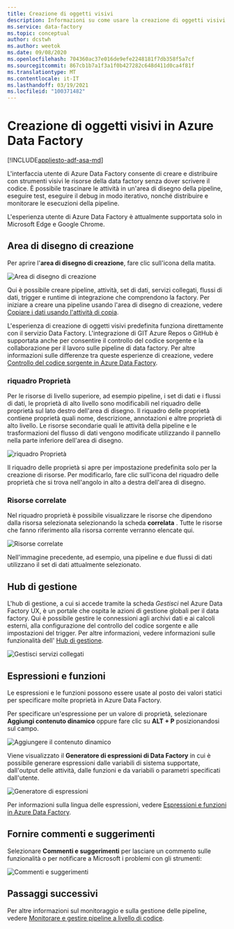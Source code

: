 ```yaml
---
title: Creazione di oggetti visivi
description: Informazioni su come usare la creazione di oggetti visivi in Azure Data Factory
ms.service: data-factory
ms.topic: conceptual
author: dcstwh
ms.author: weetok
ms.date: 09/08/2020
ms.openlocfilehash: 704360ac37e016de9efe2248181f7db358f5a7cf
ms.sourcegitcommit: 867cb1b7a1f3a1f0b427282c648d411d0ca4f81f
ms.translationtype: MT
ms.contentlocale: it-IT
ms.lasthandoff: 03/19/2021
ms.locfileid: "100371482"
---
```

# <a name="visual-authoring-in-azure-data-factory"></a>Creazione di oggetti visivi in Azure Data Factory

[!INCLUDE[appliesto-adf-asa-md](includes/appliesto-adf-asa-md.md)]

L'interfaccia utente di Azure Data Factory consente di creare e distribuire con strumenti visivi le risorse della data factory senza dover scrivere il codice. È possibile trascinare le attività in un'area di disegno della pipeline, eseguire test, eseguire il debug in modo iterativo, nonché distribuire e monitorare le esecuzioni della pipeline.

L'esperienza utente di Azure Data Factory è attualmente supportata solo in Microsoft Edge e Google Chrome.

## <a name="authoring-canvas"></a>Area di disegno di creazione

Per aprire l'**area di disegno di creazione**, fare clic sull'icona della matita. 

![Area di disegno di creazione](media/author-visually/authoring-canvas.png)

Qui è possibile creare pipeline, attività, set di dati, servizi collegati, flussi di dati, trigger e runtime di integrazione che comprendono la factory. Per iniziare a creare una pipeline usando l'area di disegno di creazione, vedere [Copiare i dati usando l'attività di copia](tutorial-copy-data-portal.md). 

L'esperienza di creazione di oggetti visivi predefinita funziona direttamente con il servizio Data Factory. L'integrazione di GIT Azure Repos o GitHub è supportata anche per consentire il controllo del codice sorgente e la collaborazione per il lavoro sulle pipeline di data factory. Per altre informazioni sulle differenze tra queste esperienze di creazione, vedere [Controllo del codice sorgente in Azure Data Factory](source-control.md).

### <a name="properties-pane"></a>riquadro Proprietà

Per le risorse di livello superiore, ad esempio pipeline, i set di dati e i flussi di dati, le proprietà di alto livello sono modificabili nel riquadro delle proprietà sul lato destro dell'area di disegno. Il riquadro delle proprietà contiene proprietà quali nome, descrizione, annotazioni e altre proprietà di alto livello. Le risorse secondarie quali le attività della pipeline e le trasformazioni del flusso di dati vengono modificate utilizzando il pannello nella parte inferiore dell'area di disegno. 

![riquadro Proprietà](media/author-visually/properties-pane.png)

Il riquadro delle proprietà si apre per impostazione predefinita solo per la creazione di risorse. Per modificarlo, fare clic sull'icona del riquadro delle proprietà che si trova nell'angolo in alto a destra dell'area di disegno.

### <a name="related-resources"></a>Risorse correlate

Nel riquadro proprietà è possibile visualizzare le risorse che dipendono dalla risorsa selezionata selezionando la scheda **correlata** . Tutte le risorse che fanno riferimento alla risorsa corrente verranno elencate qui.

![Risorse correlate](media/author-visually/related-resources.png)

Nell'immagine precedente, ad esempio, una pipeline e due flussi di dati utilizzano il set di dati attualmente selezionato.

## <a name="management-hub"></a>Hub di gestione

L'hub di gestione, a cui si accede tramite la scheda *Gestisci* nel Azure Data Factory UX, è un portale che ospita le azioni di gestione globali per il data factory. Qui è possibile gestire le connessioni agli archivi dati e ai calcoli esterni, alla configurazione del controllo del codice sorgente e alle impostazioni del trigger. Per altre informazioni, vedere informazioni sulle funzionalità dell' [Hub di gestione](author-management-hub.md).

![Gestisci servizi collegati](media/author-management-hub/management-hub-linked-services.png)

## <a name="expressions-and-functions"></a>Espressioni e funzioni

Le espressioni e le funzioni possono essere usate al posto dei valori statici per specificare molte proprietà in Azure Data Factory.

Per specificare un'espressione per un valore di proprietà, selezionare **Aggiungi contenuto dinamico** oppure fare clic su **ALT + P** posizionandosi sul campo.

![Aggiungere il contenuto dinamico](media/author-visually/dynamic-content-1.png)

Viene visualizzato il **Generatore di espressioni di Data Factory** in cui è possibile generare espressioni dalle variabili di sistema supportate, dall'output delle attività, dalle funzioni e da variabili o parametri specificati dall'utente. 

![Generatore di espressioni](media/author-visually/dynamic-content-2.png)

Per informazioni sulla lingua delle espressioni, vedere [Espressioni e funzioni in Azure Data Factory](control-flow-expression-language-functions.md).

## <a name="provide-feedback"></a>Fornire commenti e suggerimenti

Selezionare **Commenti e suggerimenti** per lasciare un commento sulle funzionalità o per notificare a Microsoft i problemi con gli strumenti:

![Commenti e suggerimenti](media/author-visually/provide-feedback.png)

## <a name="next-steps"></a>Passaggi successivi

Per altre informazioni sul monitoraggio e sulla gestione delle pipeline, vedere [Monitorare e gestire pipeline a livello di codice](monitor-programmatically.md).
